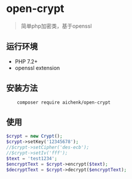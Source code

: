 # open-crypt
> 简单php加密类，基于openssl

## 运行环境
- PHP 7.2+
- openssl extension

## 安装方法
        composer require aichenk/open-crypt
        
## 使用
```php
$crypt = new Crypt();
$crypt->setKey('12345678');
//$crypt->setCipher('des-ecb');
//$crypt->setIv('fff');
$text = 'test1234';
$encryptText = $crypt->encrypt($text);
$decryptText = $crypt->decrypt($encryptText);
```